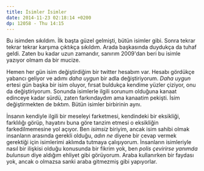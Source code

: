 ```yaml
---
title: İsimler İsimler
date: 2014-11-23 02:18:14 +0200
dp: 12058 - Thu 14:15
---
```


Bu isimden sıkıldım. İlk başta güzel gelmişti, bütün isimler gibi. Sonra
tekrar tekrar tekrar karşıma çıktıkça sıkıldım. Arada başkasında
duydukça da tuhaf geldi. Zaten bu kadar uzun zamandır, sanırım 2009'dan
beri bu isimle yazıyor olmam da bir mucize.

Hemen her gün isim değiştirdiğim bir twitter hesabım var. Hesabı
gördükçe yabancı geliyor ve adımı *daha uygun* bir adla değiştiriyorum.
*Daha uygun* ertesi gün başka bir isim oluyor, fırsat buldukça kendime
yüzler çiziyor, onu da değiştiriyorum. Sonunda isimlerle ilgili sorunum
olduğuna kanaat edinceye kadar sürdü, zaten farkındaydım ama kanaatim
pekişti. İsim değiştirmekten de bıktım. Bütün isimler birbirinin aynı.

İnsanın kendiyle ilgili bir meseleyi farketmesi, kendindeki bir
eksikliği, farklılığı görüp, hayatını buna göre tanzim etmesi o
eksikliğin farkedilmemesine yol açıyor. Ben *isimsiz* biriyim, ancak
isim sahibi olmak insanların arasında gerekli olduğu, *adın ne* diyene
bir cevap vermek gerektiği için isimlerimi aklımda tutmaya çalışıyorum.
İnsanların isimleriyle nasıl bir ilişkisi olduğu konusunda bir fikrim
yok, ben *polis çevirirse yanımda bulunsun* diye aldığım ehliyet gibi
görüyorum. Araba kullanırken bir faydası yok, ancak o olmazsa sanki
araba gitmezmiş gibi yapıyorlar.
